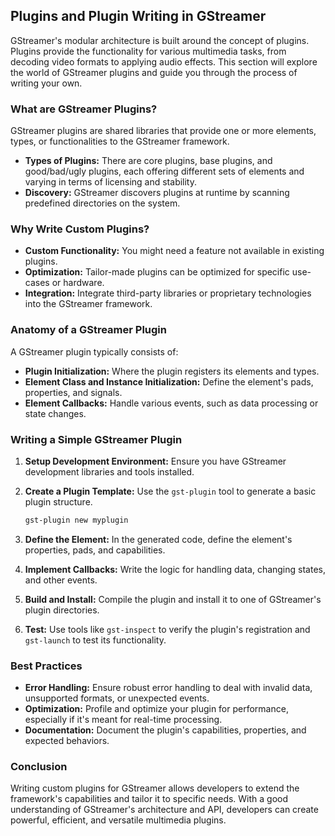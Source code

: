 
## Plugins and Plugin Writing in GStreamer

GStreamer's modular architecture is built around the concept of plugins. Plugins provide the functionality for various multimedia tasks, from decoding video formats to applying audio effects. This section will explore the world of GStreamer plugins and guide you through the process of writing your own.

### What are GStreamer Plugins?

GStreamer plugins are shared libraries that provide one or more elements, types, or functionalities to the GStreamer framework.

- **Types of Plugins:** There are core plugins, base plugins, and good/bad/ugly plugins, each offering different sets of elements and varying in terms of licensing and stability.
- **Discovery:** GStreamer discovers plugins at runtime by scanning predefined directories on the system.

### Why Write Custom Plugins?

- **Custom Functionality:** You might need a feature not available in existing plugins.
- **Optimization:** Tailor-made plugins can be optimized for specific use-cases or hardware.
- **Integration:** Integrate third-party libraries or proprietary technologies into the GStreamer framework.

### Anatomy of a GStreamer Plugin

A GStreamer plugin typically consists of:

- **Plugin Initialization:** Where the plugin registers its elements and types.
- **Element Class and Instance Initialization:** Define the element's pads, properties, and signals.
- **Element Callbacks:** Handle various events, such as data processing or state changes.

### Writing a Simple GStreamer Plugin

1. **Setup Development Environment:** Ensure you have GStreamer development libraries and tools installed.

2. **Create a Plugin Template:** Use the `gst-plugin` tool to generate a basic plugin structure.
   ```bash
   gst-plugin new myplugin
   ```

3. **Define the Element:** In the generated code, define the element's properties, pads, and capabilities.

4. **Implement Callbacks:** Write the logic for handling data, changing states, and other events.

5. **Build and Install:** Compile the plugin and install it to one of GStreamer's plugin directories.

6. **Test:** Use tools like `gst-inspect` to verify the plugin's registration and `gst-launch` to test its functionality.

### Best Practices

- **Error Handling:** Ensure robust error handling to deal with invalid data, unsupported formats, or unexpected events.
- **Optimization:** Profile and optimize your plugin for performance, especially if it's meant for real-time processing.
- **Documentation:** Document the plugin's capabilities, properties, and expected behaviors.

### Conclusion

Writing custom plugins for GStreamer allows developers to extend the framework's capabilities and tailor it to specific needs. With a good understanding of GStreamer's architecture and API, developers can create powerful, efficient, and versatile multimedia plugins.

